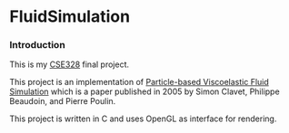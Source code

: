 # FluidSimulation

### Introduction
This is my [CSE328](http://www3.cs.stonybrook.edu/~cse328/) final project.  

This project is an implementation of [Particle-based Viscoelastic Fluid Simulation](
http://www.ligum.umontreal.ca/Clavet-2005-PVFS/pvfs.pdf) which is a paper published in 2005 by Simon Clavet, 
Philippe Beaudoin, and Pierre Poulin.

This project is written in C and uses OpenGL as interface for rendering.
